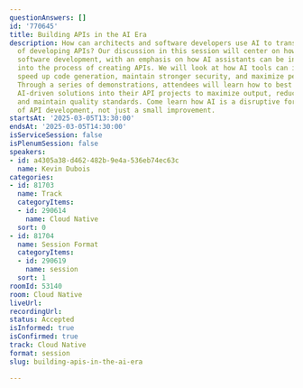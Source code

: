 ```yaml
---
questionAnswers: []
id: '770645'
title: Building APIs in the AI Era
description: How can architects and software developers use AI to transform the process
  of developing APIs? Our discussion in this session will center on how AI is revolutionizing
  software development, with an emphasis on how AI assistants can be incorporated
  into the process of creating APIs. We will look at how AI tools can improve testing,
  speed up code generation, maintain stronger security, and maximize performance.
  Through a series of demonstrations, attendees will learn how to best incorporate
  AI-driven solutions into their API projects to maximize output, reduce time-to-market,
  and maintain quality standards. Come learn how AI is a disruptive force in the evolution
  of API development, not just a small improvement.
startsAt: '2025-03-05T13:30:00'
endsAt: '2025-03-05T14:30:00'
isServiceSession: false
isPlenumSession: false
speakers:
- id: a4305a38-d462-482b-9e4a-536eb74ec63c
  name: Kevin Dubois
categories:
- id: 81703
  name: Track
  categoryItems:
  - id: 290614
    name: Cloud Native
  sort: 0
- id: 81704
  name: Session Format
  categoryItems:
  - id: 290619
    name: session
  sort: 1
roomId: 53140
room: Cloud Native
liveUrl:
recordingUrl:
status: Accepted
isInformed: true
isConfirmed: true
track: Cloud Native
format: session
slug: building-apis-in-the-ai-era

---
```

